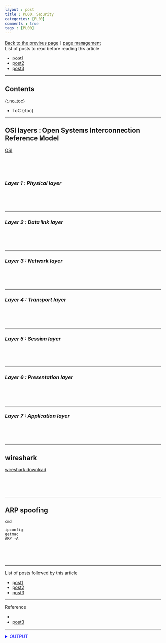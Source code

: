 ```yaml
---
layout : post
title : PL00, Security
categories: [PL00]
comments : true
tags : [PL00]
---
```

[Back to the previous page](https://userdyk-github.github.io/Study.html)｜<a href="https://github.com/userdyk-github/userdyk-github.github.io/blob/master/_posts/PL00/2019-08-13-PL00-Security.md" target="_blank">page management</a><br>
List of posts to read before reading this article
- <a href='https://userdyk-github.github.io/'>post1</a>
- <a href='https://userdyk-github.github.io/'>post2</a>
- <a href='https://userdyk-github.github.io/'>post3</a>

---

## Contents
{:.no_toc}

* ToC
{:toc}

<hr class="division1">

## **OSI layers : Open Systems Interconnection Reference Model**
<a href="https://m.blog.naver.com/demonicws/40117378644" target="_blank">OSI</a><br>

<br><br><br>

### ***Layer 1 : Physical layer***

<br><br><br>

---

### ***Layer 2 : Data link layer***

<br><br><br>

---

### ***Layer 3 : Network layer***

<br><br><br>

---

### ***Layer 4 : Transport layer***

<br><br><br>

---

### ***Layer 5 : Session layer***

<br><br><br>

---

### ***Layer 6 : Presentation layer***

<br><br><br>

---

### ***Layer 7 : Application layer***

<br><br><br>

<hr class="division2">

## **wireshark**
<a href="https://www.wireshark.org/download.html" target="_blank">wireshark download</a>

<br><br><br>

<hr class="division2">

## **ARP spoofing**
`cmd`
```dos
ipconfig
getmac
ARP -A
```
<br><br><br>

<hr class="division1">

List of posts followed by this article
- [post1](https://userdyk-github.github.io/)
- <a href='https://userdyk-github.github.io/'>post2</a>
- <a href='https://userdyk-github.github.io/'>post3</a>

---

Reference
- <a href='' target="_blank"></a>
- <a href='https://userdyk-github.github.io/'>post3</a>

---

<details markdown="1">
<summary class='jb-small' style="color:blue">OUTPUT</summary>
<hr class='division3'>
    <details markdown="1">
    <summary class='jb-small' style="color:red">OUTPUT</summary>
    <hr class='division3_1'>
    <hr class='division3_1'>
    </details>
<hr class='division3'>
</details>


